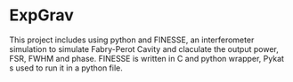 # ExpGrav
This project includes using python and FINESSE, an interferometer simulation to simulate Fabry-Perot Cavity and claculate the output power, FSR, FWHM and phase. FINESSE is written in C and python wrapper, Pykat s used to run it in a python file.
